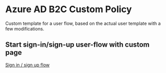 # Azure AD B2C Custom Policy

Custom template for a user flow, based on the actual user template with a few modifications.

## Start sign-in/sign-up user-flow with custom page

[Sign in / sign up flow](https://alstrakh.b2clogin.com/alstrakh.onmicrosoft.com/oauth2/v2.0/authorize?p=B2C_1_alstrakh-signinsignup-userflow&client_id=0923f0be-5f7a-4296-a572-e5b370d31782&nonce=defaultNonce&redirect_uri=https%3A%2F%2Fjwt.ms&scope=openid&response_type=id_token&prompt=login)
